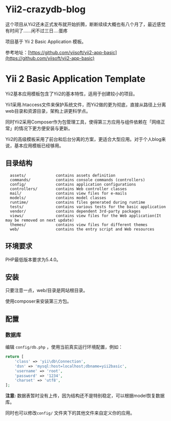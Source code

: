 Yii2-crazydb-blog
=================

这个项目从Yii2还未正式发布就开始折腾，断断续续大概也有八个月了，最近感觉有时间了......闲不过三日....蛋疼

项目基于 Yii 2 Basic Application 模板。

参考地址：[https://github.com/yiisoft/yii2-app-basic](https://github.com/yiisoft/yii2-app-basic)

Yii 2 Basic Application Template
================================

Yii2基本应用模板包含了Yii2的基本特性，适用于创建较小的项目。

Yii1采用.htaccess文件来保护系统文件，而Yii2做的更为彻底，直接从路径上分离web目录和资源目录，架构上讲更科学点。

同时Yii2采用Composer作为包管理工具，使得第三方应用与组件依赖在「网络正常」的情况下更方便安装与更新。

Yii2的高级模板采用了前台和后台分离的方案，更适合大型应用。对于个人blog来说，基本应用模板已经够用。


目录结构
-------------------

      assets/             contains assets definition
      commands/           contains console commands (controllers)
      config/             contains application configurations
      controllers/        contains Web controller classes
      mail/               contains view files for e-mails
      models/             contains model classes
      runtime/            contains files generated during runtime
      tests/              contains various tests for the basic application
      vendor/             contains dependent 3rd-party packages
      views/              contains view files for the Web application(It may be removed on next update)
      themes/             contains view files for different themes
      web/                contains the entry script and Web resources


环境要求
------------

PHP最低版本要求为5.4.0。


安装
------------

只要注意一点，web/目录是网站根目录。

使用composer来安装第三方包。

配置
-------------

### 数据库

编辑 `config/db.php` ，使用当前真实运行环境配置，例如：

```php
return [
    'class' => 'yii\db\Connection',
    'dsn' => 'mysql:host=localhost;dbname=yii2basic',
    'username' => 'root',
    'password' => '1234',
    'charset' => 'utf8',
];
```

**注意:** 数据表暂时没有上传，因为结构还不是特别稳定，可以根据model恢复数据库。

同时也可以修改`config/` 文件夹下的其他文件来自定义你的应用。